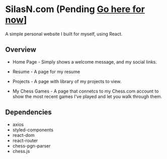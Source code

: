 # SilasN.com (Pending [Go here for now](`https://main.dnj0hkvsbduic.amplifyapp.com`)]

A simple personal website I built for myself, using React.

## Overview
- Home Page - Simply shows a welcome message, and my social links.

- Resume - A page for my resume

- Projects - A page with library of my projects to view.

- My Chess Games - A page that connetcs to my Chess.com account to show the most recent games I've played and let you walk through them.


## Dependencies

- axios
- styled-components
- react-dom
- react-router
- chess-pgn-parser
- chess.js
